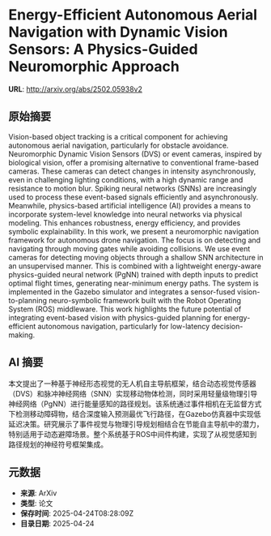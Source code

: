 # Energy-Efficient Autonomous Aerial Navigation with Dynamic Vision Sensors: A Physics-Guided Neuromorphic Approach

**URL**: http://arxiv.org/abs/2502.05938v2

## 原始摘要

Vision-based object tracking is a critical component for achieving autonomous
aerial navigation, particularly for obstacle avoidance. Neuromorphic Dynamic
Vision Sensors (DVS) or event cameras, inspired by biological vision, offer a
promising alternative to conventional frame-based cameras. These cameras can
detect changes in intensity asynchronously, even in challenging lighting
conditions, with a high dynamic range and resistance to motion blur. Spiking
neural networks (SNNs) are increasingly used to process these event-based
signals efficiently and asynchronously. Meanwhile, physics-based artificial
intelligence (AI) provides a means to incorporate system-level knowledge into
neural networks via physical modeling. This enhances robustness, energy
efficiency, and provides symbolic explainability. In this work, we present a
neuromorphic navigation framework for autonomous drone navigation. The focus is
on detecting and navigating through moving gates while avoiding collisions. We
use event cameras for detecting moving objects through a shallow SNN
architecture in an unsupervised manner. This is combined with a lightweight
energy-aware physics-guided neural network (PgNN) trained with depth inputs to
predict optimal flight times, generating near-minimum energy paths. The system
is implemented in the Gazebo simulator and integrates a sensor-fused
vision-to-planning neuro-symbolic framework built with the Robot Operating
System (ROS) middleware. This work highlights the future potential of
integrating event-based vision with physics-guided planning for
energy-efficient autonomous navigation, particularly for low-latency
decision-making.


## AI 摘要

本文提出了一种基于神经形态视觉的无人机自主导航框架，结合动态视觉传感器（DVS）和脉冲神经网络（SNN）实现移动物体检测，同时采用轻量级物理引导神经网络（PgNN）进行能量感知的路径规划。该系统通过事件相机在无监督方式下检测移动障碍物，结合深度输入预测最优飞行路径，在Gazebo仿真器中实现低延迟决策。研究展示了事件视觉与物理引导规划相结合在节能自主导航中的潜力，特别适用于动态避障场景。整个系统基于ROS中间件构建，实现了从视觉感知到路径规划的神经符号框架集成。

## 元数据

- **来源**: ArXiv
- **类型**: 论文
- **保存时间**: 2025-04-24T08:28:09Z
- **目录日期**: 2025-04-24
